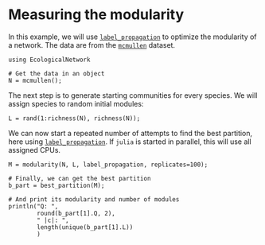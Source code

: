 # Measuring the modularity

In this example, we will use [`label_propagation`](@ref) to optimize the
modularity of a network. The data are from the [`mcmullen`](@ref) dataset.

~~~@example modularity
using EcologicalNetwork

# Get the data in an object
N = mcmullen();
~~~

The next step is to generate starting communities for every species. We will
assign species to random initial modules:

~~~@example modularity
L = rand(1:richness(N), richness(N));
~~~

We can now start a repeated number of attempts to find the best partition, here
using [`label_propagation`](@ref). If `julia` is started in parallel, this will
use all assigned CPUs.

~~~@example modularity
M = modularity(N, L, label_propagation, replicates=100);

# Finally, we can get the best partition
b_part = best_partition(M);

# And print its modularity and number of modules
println("Q: ",
        round(b_part[1].Q, 2),
        " |c|: ",
        length(unique(b_part[1].L))
        )
~~~
